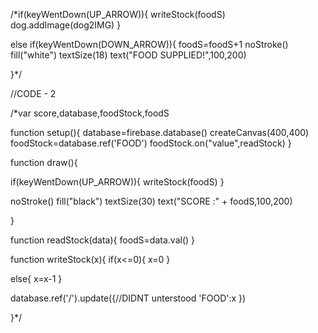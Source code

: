 /*if(keyWentDown(UP_ARROW)){
  writeStock(foodS)
  dog.addImage(dog2IMG)
}

else if(keyWentDown(DOWN_ARROW)){
  foodS=foodS+1
  noStroke()
  fill("white")
  textSize(18)
  text("FOOD SUPPLIED!",100,200)  

}*/

//CODE - 2 




/*var score,database,foodStock,foodS

function setup(){
database=firebase.database()
createCanvas(400,400)
foodStock=database.ref('FOOD')
  foodStock.on("value",readStock)
}

function draw(){

if(keyWentDown(UP_ARROW)){
  writeStock(foodS)
}

noStroke()
fill("black")
textSize(30)
text("SCORE :" + foodS,100,200)

}

function readStock(data){
foodS=data.val()
}

function writeStock(x){
if(x<=0){
  x=0
}

else{
  x=x-1
}

database.ref('/').update({//DIDNT unterstood 
  'FOOD':x
})

}*/
